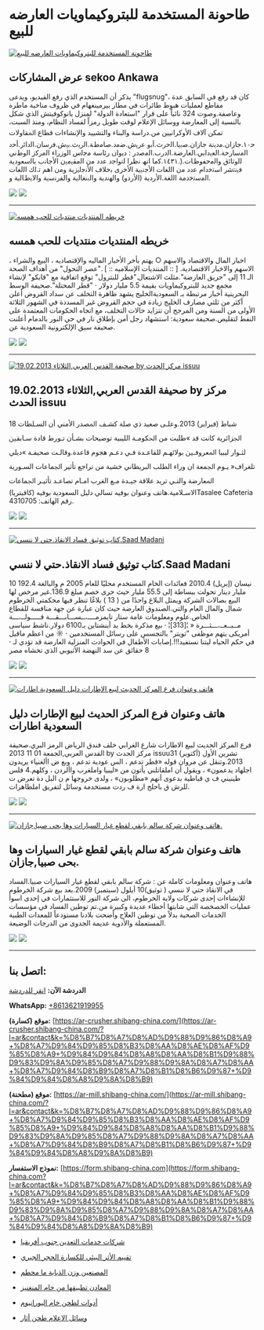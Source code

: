 # طاحونة المستخدمة للبتروكيماويات العارضه للبيع

<a href="https://swt.shibang-china.com/?l=ar&img&k=%D8%B7%D8%A7%D8%AD%D9%88%D9%86%D8%A9+%D8%A7%D9%84%D9%85%D8%B3%D8%AA%D8%AE%D8%AF%D9%85%D8%A9+%D9%84%D9%84%D8%A8%D8%AA%D8%B1%D9%88%D9%83%D9%8A%D9%85%D8%A7%D9%88%D9%8A%D8%A7%D8%AA+%D8%A7%D9%84%D8%B9%D8%A7%D8%B1%D8%B6%D9%87+%D9%84%D9%84%D8%A8%D9%8A%D8%B9" target="_blank">![طاحونة المستخدمة للبتروكيماويات العارضه للبيع](http://static.shibang-china.com/all-800x300/1289.jpg)</a>

## عرض المشاركات sekoo Ankawa
يذكر أن المستخدم الذي رفع الفيديو، ويدعى &quot;flugsnug&quot;، كان قد رفع في السابق عدة مقاطع لعمليات هبوط طائرات في مطار بيرمينغهام في ظروف مناخية ماطرة وعاصفة.وصوت 324 نائباً على قرار &quot;استعادة الدولة&quot; لمنزل يانوكوفيتش الذي شكل بالنسبة إلى المعارضة ووسائل الإعلام لوقت طويل رمزاً لفساد النظام، ومنذ السبت، تمكن آلاف الأوكرانيين من.ﺩﺭﺍﺳﺔ ﻭﺍﻟﺒﻨﺎء ﻭﺍﻟﺘﺸﻴﻴﺪ ﻭﺍﻹﻧﺸﺎءﺍﺕ ﻗﻄﺎﻉ ﺍﳌﻘﺎﻭﻻﺕ ﺣ١٠.ﺟﺎزان.ﻣدﯾﻧﺔ ﺟﺎزان.ﺻﺑﯾﺎ.اﻟﺣرث.أﺑو ﻋرﯾش.ﺿﻣد.ﺻﺎﻣطﺔ.اﻟرﯾث.ﺑﯾش.ﻓرﺳﺎن.اﻟداﺋر.أﺣد اﻟﻣﺳﺎرﺣﺔ.اﻟﻌﯾداﺑﻲ.اﻟﻌﺎرﺿﺔ.اﻟدرب.اﻟﻣﺻدر : دﯾوان رﺋﺎﺳﺔ ﻣﺟﻟس اﻟوزراء اﻟﻣرﮐز اﻟوطﻧﻲ ﻟﻟوﺛﺎﺋق واﻟﻣﺣﻔوظﺎت.(.١٤٣١.ﮐﻣﺎ اﻧﮫ ﻧظرا ﻟﺗواﺟد ﻋدد ﻣن اﻟﻣﻘﯾﻣﯾن اﻷﺟﺎﻧب ﺑﺎﻟﺳﻌودﯾﺔ ﻓﯾﻧﺗﺷر اﺳﺗﺧدام ﻋدد ﻣن اﻟﻟﻐﺎت اﻷﺟﻧﺑﯾﺔ اﻷﺧرى ﺑﺧﻼف اﻷﻧﺟﻟﯾزﯾﺔ وﻣن اھم ﺗ.ﻟك اﻟﻟﻐﺎت اﻟﻣﺳﺗﺧدﻣﺔ اﻟﻟﻐﺔ.اﻷردﯾﺔ (اﻷردو) واﻟﮭﻧدﯾﺔ واﻟﺑﻧﻐﺎﻟﯾﺔ واﻟﻔرﻧﺳﯾﺔ واﻻﯾطﺎﻟﯾﺔ و.


<a href="https://whatsapp.shibangsoft.com/WhatsApp.php" target="_blank" title="WhatsApp">![](http://static.shibang-china.com/icon/whatsapp.png)</a> <a href="https://swt.shibang-china.com/?l=ar&icon&k=%D8%B7%D8%A7%D8%AD%D9%88%D9%86%D8%A9+%D8%A7%D9%84%D9%85%D8%B3%D8%AA%D8%AE%D8%AF%D9%85%D8%A9+%D9%84%D9%84%D8%A8%D8%AA%D8%B1%D9%88%D9%83%D9%8A%D9%85%D8%A7%D9%88%D9%8A%D8%A7%D8%AA+%D8%A7%D9%84%D8%B9%D8%A7%D8%B1%D8%B6%D9%87+%D9%84%D9%84%D8%A8%D9%8A%D8%B9" target="_blank">![](http://static.shibang-china.com/icon/chat-ar.png)</a>

---

<a href="https://swt.shibang-china.com/?l=ar&img&k=%D8%B7%D8%A7%D8%AD%D9%88%D9%86%D8%A9+%D8%A7%D9%84%D9%85%D8%B3%D8%AA%D8%AE%D8%AF%D9%85%D8%A9+%D9%84%D9%84%D8%A8%D8%AA%D8%B1%D9%88%D9%83%D9%8A%D9%85%D8%A7%D9%88%D9%8A%D8%A7%D8%AA+%D8%A7%D9%84%D8%B9%D8%A7%D8%B1%D8%B6%D9%87+%D9%84%D9%84%D8%A8%D9%8A%D8%B9" target="_blank">![خريطه المنتديات منتديات للحب همسه](http://static.shibang-china.com/all-800x300/1381.jpg)</a>

## خريطه المنتديات منتديات للحب همسه
اخبار المال والاقتصاد والاسهم ○ يهتم بأخر الأخبار الماليه والإقتصاديه ، البيع والشراء ، الاسهم والاخبار الاقتصادية. [ :: المنتديات الإسلاميه :: ] .&quot;عصر التحول&quot; من أهداف الصحة الـ 11 إلى &quot;حريق العارضة&quot;.مثلث الاشتعال.&quot;قطر للبترول&quot; توقع اتفاقية مع &quot;قابكو&quot; لإنشاء مجمع جديد للبتروكيماويات بقيمة 5.5 مليار دولار &middot; &quot;قطر المحتلة&quot;.صحيفة الوسط البحرينية أخبار مرتبطة بـ السعوديةالخليج يشهد ظاهرة التخلف عن سداد القروض أعلن أكثر من ثلثي مصارف الخليج زيادة في حجم القروض غير المسددة في الشهور الثلاثة الأولى من السنة ومن المرجح أن تتزايد حالات التخلف، مع اتجاه الحكومات المعتمدة على النفط لتقليص.صحيفة سعودية: استشهاد رجل أمن بإطلاق نار في حي النور بالدمام أعلنت صحيفة سبق الإلكترونية السعودية عن.


<a href="https://whatsapp.shibangsoft.com/WhatsApp.php" target="_blank" title="WhatsApp">![](http://static.shibang-china.com/icon/whatsapp.png)</a> <a href="https://swt.shibang-china.com/?l=ar&icon&k=%D8%B7%D8%A7%D8%AD%D9%88%D9%86%D8%A9+%D8%A7%D9%84%D9%85%D8%B3%D8%AA%D8%AE%D8%AF%D9%85%D8%A9+%D9%84%D9%84%D8%A8%D8%AA%D8%B1%D9%88%D9%83%D9%8A%D9%85%D8%A7%D9%88%D9%8A%D8%A7%D8%AA+%D8%A7%D9%84%D8%B9%D8%A7%D8%B1%D8%B6%D9%87+%D9%84%D9%84%D8%A8%D9%8A%D8%B9" target="_blank">![](http://static.shibang-china.com/icon/chat-ar.png)</a>

---

<a href="https://swt.shibang-china.com/?l=ar&img&k=%D8%B7%D8%A7%D8%AD%D9%88%D9%86%D8%A9+%D8%A7%D9%84%D9%85%D8%B3%D8%AA%D8%AE%D8%AF%D9%85%D8%A9+%D9%84%D9%84%D8%A8%D8%AA%D8%B1%D9%88%D9%83%D9%8A%D9%85%D8%A7%D9%88%D9%8A%D8%A7%D8%AA+%D8%A7%D9%84%D8%B9%D8%A7%D8%B1%D8%B6%D9%87+%D9%84%D9%84%D8%A8%D9%8A%D8%B9" target="_blank">![صحيفة القدس العربي,الثلاثاء 19.02.2013 by مركز الحدث issuu](http://static.shibang-china.com/all-800x300/948.jpg)</a>

## صحيفة القدس العربي,الثلاثاء 19.02.2013 by مركز الحدث issuu
18 شباط (فبراير) 2013.وﻋﻠـﻰ ﺻﻌﻴﺪ ذي ﺻﻠﺔ ﻛﺸـﻒ اﳌﺼﺪر اﻷﻣﻨﻲ أن اﻟﺴـﻠﻄﺎت اﳉﺰاﺋﺮﻳﺔ ﻛﺎﻧﺖ ﻗﺪ »ﻃﻠﺒﺖ ﻣﻦ اﳊﻜﻮﻣـﺔ اﻟﻠﻴﺒﻴﺔ ﺗﻮﺿﻴﺤﺎت ﺑﺸـﺄن ﺗـﻮرط ﻗﺎدة ﺳـﺎﺑﻘﲔ ﻟﺜـﻮار ﻟﻴﺒﻴﺎ اﳌﻌﺮوﻓـﲔ ﺑﻮﻻﺋﻬـﻢ ﻟﻠﻘﺎﻋـﺪة ﻓـﻲ دﻋـﻢ ﻫﺠﻮم ﻗﺎﻋﺪة.وﻗﺎﻟـﺖ ﺻﺤﻴﻔـﺔ »دﻳﻠﻲ ﺗﻠﻐﺮاف« ﻳـﻮم اﳉﻤﻌﺔ ان وراء اﻟﻄﻠﺐ اﻟﺒﺮﻳﻄﺎﻧﻲ ﺧﺸﻴﺔ ﻣﻦ ﺗﺮاﺟﻊ ﺗﺄﺛﻴﺮ اﳉﻤﺎﻋﺎت اﻟﺴـﻮرﻳﺔ اﳌﻌﺎرﺿﺔ واﻟﺘـﻲ ﺗﺮﻳﺪ ﻋﻼﻗﺔ ﺟﻴـﺪة ﻣـﻊ اﻟﻐﺮب اﻣـﺎم ﺗﺼﺎﻋـﺪ ﺗﺄﺛﻴـﺮ اﳉﻤﺎﻋﺎت اﻻﺳـﻼﻣﻴﺔ.هاتف وعنوان بوفيه تسالي دليل السعودية بوفيه (كافيتريا)Tasalee Cafeteria رقم الهاتف: 4310705.


<a href="https://whatsapp.shibangsoft.com/WhatsApp.php" target="_blank" title="WhatsApp">![](http://static.shibang-china.com/icon/whatsapp.png)</a> <a href="https://swt.shibang-china.com/?l=ar&icon&k=%D8%B7%D8%A7%D8%AD%D9%88%D9%86%D8%A9+%D8%A7%D9%84%D9%85%D8%B3%D8%AA%D8%AE%D8%AF%D9%85%D8%A9+%D9%84%D9%84%D8%A8%D8%AA%D8%B1%D9%88%D9%83%D9%8A%D9%85%D8%A7%D9%88%D9%8A%D8%A7%D8%AA+%D8%A7%D9%84%D8%B9%D8%A7%D8%B1%D8%B6%D9%87+%D9%84%D9%84%D8%A8%D9%8A%D8%B9" target="_blank">![](http://static.shibang-china.com/icon/chat-ar.png)</a>

---

<a href="https://swt.shibang-china.com/?l=ar&img&k=%D8%B7%D8%A7%D8%AD%D9%88%D9%86%D8%A9+%D8%A7%D9%84%D9%85%D8%B3%D8%AA%D8%AE%D8%AF%D9%85%D8%A9+%D9%84%D9%84%D8%A8%D8%AA%D8%B1%D9%88%D9%83%D9%8A%D9%85%D8%A7%D9%88%D9%8A%D8%A7%D8%AA+%D8%A7%D9%84%D8%B9%D8%A7%D8%B1%D8%B6%D9%87+%D9%84%D9%84%D8%A8%D9%8A%D8%B9" target="_blank">![كتاب توثيق فساد الانقاذ.حتي لا ننسي.Saad Madani](http://static.shibang-china.com/all-800x300/875.jpg)</a>

## كتاب توثيق فساد الانقاذ.حتي لا ننسي.Saad Madani
10 نيسان (إبريل) 2010.4 فعائدات الخام المستخدم محليًا للعام 2005 م والبالغة 192.4 مليار دينار تحولت ببساطة إلى 55.5 مليار حيث جرى خصم مبلغ 136.9.غير مرخص لها البيع بصالات الشركة ويمثل البلاغ واحدًا من ( 13 ) بلاغًا تنظر فيها محكمتي الخرطوم شمال والمال العام والتي.الصندوق العارضة حيث كان عبارة عن جهة منافسة للقطاع الخاص.علوم ومعلومات عامة ستار تايمزمــــ،ــســـابـــقـــة قـــــولــ،ـــة مــبــعــ،ـــثـــرة « ¦[313]¦ &middot; بيع مذكرة بخط يد أينشتاين بـ6100 دولار.ناشط سياسى أمريكى يتهم موظفى &quot;تويتر&quot; بالتجسس على رسائل المستخدمين &middot; ☼ من اعظم ماقيل في حكم الحياه ليتنا نستفيد!!!.إصابات الأطفال في الحوادث المنزلية العارضة قد تؤدي لـ &middot; 8 حقائق عن سد النهضة الأثيوبي الذي تخشاه مصر


<a href="https://whatsapp.shibangsoft.com/WhatsApp.php" target="_blank" title="WhatsApp">![](http://static.shibang-china.com/icon/whatsapp.png)</a> <a href="https://swt.shibang-china.com/?l=ar&icon&k=%D8%B7%D8%A7%D8%AD%D9%88%D9%86%D8%A9+%D8%A7%D9%84%D9%85%D8%B3%D8%AA%D8%AE%D8%AF%D9%85%D8%A9+%D9%84%D9%84%D8%A8%D8%AA%D8%B1%D9%88%D9%83%D9%8A%D9%85%D8%A7%D9%88%D9%8A%D8%A7%D8%AA+%D8%A7%D9%84%D8%B9%D8%A7%D8%B1%D8%B6%D9%87+%D9%84%D9%84%D8%A8%D9%8A%D8%B9" target="_blank">![](http://static.shibang-china.com/icon/chat-ar.png)</a>

---

<a href="https://swt.shibang-china.com/?l=ar&img&k=%D8%B7%D8%A7%D8%AD%D9%88%D9%86%D8%A9+%D8%A7%D9%84%D9%85%D8%B3%D8%AA%D8%AE%D8%AF%D9%85%D8%A9+%D9%84%D9%84%D8%A8%D8%AA%D8%B1%D9%88%D9%83%D9%8A%D9%85%D8%A7%D9%88%D9%8A%D8%A7%D8%AA+%D8%A7%D9%84%D8%B9%D8%A7%D8%B1%D8%B6%D9%87+%D9%84%D9%84%D8%A8%D9%8A%D8%B9" target="_blank">![هاتف وعنوان فرع المركز الحديث لبيع الإطارات دليل السعودية اطارات](http://static.shibang-china.com/all-800x300/361.jpg)</a>

## هاتف وعنوان فرع المركز الحديث لبيع الإطارات دليل السعودية اطارات
فرع المركز الحديث لبيع الاطارات شارع الغرابي خلف فندق الرياض الرمز البري.صحيفة القدس العربي,الجمعة 01 11 2013 by مركز الحدث issuu31 تشرين الأول (أكتوبر) 2013.وتنقل عن مروان قوله «قطر تدعم ، الس عودية تدعم ، وبع ض األغنياء يريدون اجلهاد يدعمون» ، ويقول أن املقاتلني يأتون من «ليبيا واملغرب واألردن ، وكلهم.4 فلس طينيني ف ي قباطية بدعوى أنهم «مطلوبون» ، ولدى خروجها م ن البل دة تعرض ت للرش ق باحلج ارة ف ردت مستخدمة وسائل لتفريق املظاهرات.


<a href="https://whatsapp.shibangsoft.com/WhatsApp.php" target="_blank" title="WhatsApp">![](http://static.shibang-china.com/icon/whatsapp.png)</a> <a href="https://swt.shibang-china.com/?l=ar&icon&k=%D8%B7%D8%A7%D8%AD%D9%88%D9%86%D8%A9+%D8%A7%D9%84%D9%85%D8%B3%D8%AA%D8%AE%D8%AF%D9%85%D8%A9+%D9%84%D9%84%D8%A8%D8%AA%D8%B1%D9%88%D9%83%D9%8A%D9%85%D8%A7%D9%88%D9%8A%D8%A7%D8%AA+%D8%A7%D9%84%D8%B9%D8%A7%D8%B1%D8%B6%D9%87+%D9%84%D9%84%D8%A8%D9%8A%D8%B9" target="_blank">![](http://static.shibang-china.com/icon/chat-ar.png)</a>

---

<a href="https://swt.shibang-china.com/?l=ar&img&k=%D8%B7%D8%A7%D8%AD%D9%88%D9%86%D8%A9+%D8%A7%D9%84%D9%85%D8%B3%D8%AA%D8%AE%D8%AF%D9%85%D8%A9+%D9%84%D9%84%D8%A8%D8%AA%D8%B1%D9%88%D9%83%D9%8A%D9%85%D8%A7%D9%88%D9%8A%D8%A7%D8%AA+%D8%A7%D9%84%D8%B9%D8%A7%D8%B1%D8%B6%D9%87+%D9%84%D9%84%D8%A8%D9%8A%D8%B9" target="_blank">![هاتف وعنوان شركة سالم بابقي لقطع غيار السيارات وها بحى صبيا,جازان.](http://static.shibang-china.com/all-800x300/1374.jpg)</a>

## هاتف وعنوان شركة سالم بابقي لقطع غيار السيارات وها بحى صبيا,جازان.
هاتف وعنوان ومعلومات كاملة عن : شركة سالم بابقي لقطع غيار السيارات صبيا.الفساد في الانقاذ حتي لا ننسي ( توثيق)10 أيلول (سبتمبر) 2009.بعد بيع شركة الخرطوم للإنشاءات إحدى شركات ولاية الخرطوم، الى شركة النور للاستثمارات في إحدى اسوأ عمليات الخصخصة التي شابتها أخطاء عديدة وكبيرة من.تم توطين الفساد في مؤسسات الخدمات الصحية بدلاً من توطين العلاج وأضحت بلادنا مستودعاً للمعدات الطبية المستعملة والأدوية عديمة الجدوى من الدرجات الوضيعة.


<a href="https://whatsapp.shibangsoft.com/WhatsApp.php" target="_blank" title="WhatsApp">![](http://static.shibang-china.com/icon/whatsapp.png)</a> <a href="https://swt.shibang-china.com/?l=ar&icon&k=%D8%B7%D8%A7%D8%AD%D9%88%D9%86%D8%A9+%D8%A7%D9%84%D9%85%D8%B3%D8%AA%D8%AE%D8%AF%D9%85%D8%A9+%D9%84%D9%84%D8%A8%D8%AA%D8%B1%D9%88%D9%83%D9%8A%D9%85%D8%A7%D9%88%D9%8A%D8%A7%D8%AA+%D8%A7%D9%84%D8%B9%D8%A7%D8%B1%D8%B6%D9%87+%D9%84%D9%84%D8%A8%D9%8A%D8%B9" target="_blank">![](http://static.shibang-china.com/icon/chat-ar.png)</a>

---
## اتصل بنا:

**الدردشة الآن:** [انقر للدردشة](https://swt.shibang-china.com?l=ar&contact&k=%D8%B7%D8%A7%D8%AD%D9%88%D9%86%D8%A9+%D8%A7%D9%84%D9%85%D8%B3%D8%AA%D8%AE%D8%AF%D9%85%D8%A9+%D9%84%D9%84%D8%A8%D8%AA%D8%B1%D9%88%D9%83%D9%8A%D9%85%D8%A7%D9%88%D9%8A%D8%A7%D8%AA+%D8%A7%D9%84%D8%B9%D8%A7%D8%B1%D8%B6%D9%87+%D9%84%D9%84%D8%A8%D9%8A%D8%B9)

**WhatsApp:**  [+8613621919955](https://whatsapp.shibangsoft.com/WhatsApp.php)

**موقع (كسارة):** [https://ar-crusher.shibang-china.com/](https://ar-crusher.shibang-china.com/?l=ar&contact&k=%D8%B7%D8%A7%D8%AD%D9%88%D9%86%D8%A9+%D8%A7%D9%84%D9%85%D8%B3%D8%AA%D8%AE%D8%AF%D9%85%D8%A9+%D9%84%D9%84%D8%A8%D8%AA%D8%B1%D9%88%D9%83%D9%8A%D9%85%D8%A7%D9%88%D9%8A%D8%A7%D8%AA+%D8%A7%D9%84%D8%B9%D8%A7%D8%B1%D8%B6%D9%87+%D9%84%D9%84%D8%A8%D9%8A%D8%B9)

**موقع (مطحنة):** [https://ar-mill.shibang-china.com/](https://ar-mill.shibang-china.com/?l=ar&contact&k=%D8%B7%D8%A7%D8%AD%D9%88%D9%86%D8%A9+%D8%A7%D9%84%D9%85%D8%B3%D8%AA%D8%AE%D8%AF%D9%85%D8%A9+%D9%84%D9%84%D8%A8%D8%AA%D8%B1%D9%88%D9%83%D9%8A%D9%85%D8%A7%D9%88%D9%8A%D8%A7%D8%AA+%D8%A7%D9%84%D8%B9%D8%A7%D8%B1%D8%B6%D9%87+%D9%84%D9%84%D8%A8%D9%8A%D8%B9)

**نموذج الاستفسار:** [https://form.shibang-china.com](https://form.shibang-china.com?l=ar&contact&k=%D8%B7%D8%A7%D8%AD%D9%88%D9%86%D8%A9+%D8%A7%D9%84%D9%85%D8%B3%D8%AA%D8%AE%D8%AF%D9%85%D8%A9+%D9%84%D9%84%D8%A8%D8%AA%D8%B1%D9%88%D9%83%D9%8A%D9%85%D8%A7%D9%88%D9%8A%D8%A7%D8%AA+%D8%A7%D9%84%D8%B9%D8%A7%D8%B1%D8%B6%D9%87+%D9%84%D9%84%D8%A8%D9%8A%D8%B9)

* [شركات خدمات التعدين جنوب أفريقيا](../26/%D8%B4%D8%B1%D9%83%D8%A7%D8%AA%20%D8%AE%D8%AF%D9%85%D8%A7%D8%AA%20%D8%A7%D9%84%D8%AA%D8%B9%D8%AF%D9%8A%D9%86%20%D8%AC%D9%86%D9%88%D8%A8%20%D8%A3%D9%81%D8%B1%D9%8A%D9%82%D9%8A%D8%A7.md)

* [تقييم الأثر البيئي للكسارة الحجر الجيري](../28/%D8%AA%D9%82%D9%8A%D9%8A%D9%85%20%D8%A7%D9%84%D8%A3%D8%AB%D8%B1%20%D8%A7%D9%84%D8%A8%D9%8A%D8%A6%D9%8A%20%D9%84%D9%84%D9%83%D8%B3%D8%A7%D8%B1%D8%A9%20%D8%A7%D9%84%D8%AD%D8%AC%D8%B1%20%D8%A7%D9%84%D8%AC%D9%8A%D8%B1%D9%8A.md)

* [المصنعين وزن الذبابة ما محطم](../29/%D8%A7%D9%84%D9%85%D8%B5%D9%86%D8%B9%D9%8A%D9%86%20%D9%88%D8%B2%D9%86%20%D8%A7%D9%84%D8%B0%D8%A8%D8%A7%D8%A8%D8%A9%20%D9%85%D8%A7%20%D9%85%D8%AD%D8%B7%D9%85.md)

* [المعادن تطبيقها من خام المنغنيز](../26/%D8%A7%D9%84%D9%85%D8%B9%D8%A7%D8%AF%D9%86%20%D8%AA%D8%B7%D8%A8%D9%8A%D9%82%D9%87%D8%A7%20%D9%85%D9%86%20%D8%AE%D8%A7%D9%85%20%D8%A7%D9%84%D9%85%D9%86%D8%BA%D9%86%D9%8A%D8%B2.md)

* [أدوات لطحن خام اليورانيوم](../30/%D8%A3%D8%AF%D9%88%D8%A7%D8%AA%20%D9%84%D8%B7%D8%AD%D9%86%20%D8%AE%D8%A7%D9%85%20%D8%A7%D9%84%D9%8A%D9%88%D8%B1%D8%A7%D9%86%D9%8A%D9%88%D9%85.md)

* [وسائل الاعلام طحن أثار](../28/%D9%88%D8%B3%D8%A7%D8%A6%D9%84%20%D8%A7%D9%84%D8%A7%D8%B9%D9%84%D8%A7%D9%85%20%D8%B7%D8%AD%D9%86%20%D8%A3%D8%AB%D8%A7%D8%B1.md)